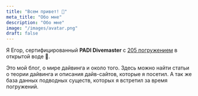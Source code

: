 ```yaml
---
title: "Всем привет! 🌊"
meta_title: "Обо мне"
description: "Обо мне"
image: "/images/avatar.png"
draft: false
---
```


Я Егор, сертифицированный **PADI Divemaster** с <u>205 погружением</u> в открытой воде 🤿.

Это мой блог, о мире дайвинга и около того. Здесь можно найти статьи о теории дайвинга и описания дайв-сайтов, которые я посетил. А так же база данных подводных существ, которых я встретил за время погружений.
